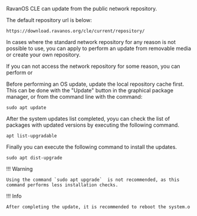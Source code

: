 RavanOS CLE can update from the public network repository.

The default repository url is below:

```
https://download.ravanos.org/cle/current/repository/
```

In cases where the standard network repository for any reason is not possible to use, you can apply to perform an update from removable media or create your own repository.

If you can not access the network repository for some reason, you can perform <updates from removable media> or <create your own repository>

Before performing an OS update, update the local repository cache first. This can be done with the "Update" button in the graphical package manager, or from the command line with the command:

```
sudo apt update
```

After the system updates list completed, yoyu can check the list of packages with updated versions by executing the following command.

```
apt list-upgradable
```

Finally you can execute the following command to install the  updates.

```
sudo apt dist-upgrade
```

!!! Warning

    Using the command `sudo apt upgrade`  is not recommended, as this command performs less installation checks.

!!! Info

    After completing the update, it is recommended to reboot the system.o
